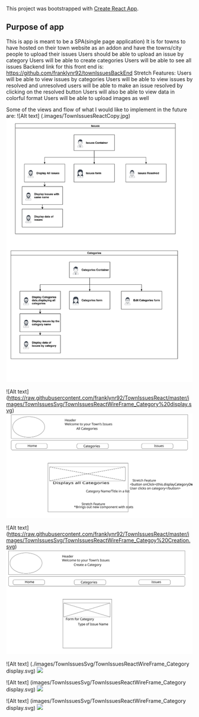 This project was bootstrapped with [Create React App](https://github.com/facebook/create-react-app).

## Purpose of app
This is app is meant to be a SPA(single page application)
It is for towns to have hosted on their town website as an addon 
and have the towns/city people to upload their issues
Users should be able to upload an issue by category
Users will be able to create categories
Users will be able to see all issues
Backend link for this front end is: https://github.com/franklynr92/townIssuesBackEnd
Stretch Features:
Users will be able to view issues by categories
Users will be able to view issues by resolved and unresolved
users will be able to make an issue resolved by clicking on the 
resolved button
Users will also be able to view data in colorful format
Users will be able to upload images as well

Some of the views and flow of what I would like to implement in the future are:
![Alt text] (.images/TownIssuesReactCopy.jpg)
<img src="https://github.com/franklynr92/TownIssuesReact/blob/master/images/TownIssuesReactCopy.jpg">

![Alt text] (https://raw.githubusercontent.com/franklynr92/TownIssuesReact/master/images/TownIssuesSvg/TownIssuesReactWireFrame_Category%20display.svg)
<img src="https://raw.githubusercontent.com/franklynr92/TownIssuesReact/master/images/TownIssuesSvg/TownIssuesReactWireFrame_Category%20display.svg">


![Alt text] (https://raw.githubusercontent.com/franklynr92/TownIssuesReact/master/images/TownIssuesSvg/TownIssuesReactWireFrame_Categoy%20Creation.svg)
<img src="https://raw.githubusercontent.com/franklynr92/TownIssuesReact/master/images/TownIssuesSvg/TownIssuesReactWireFrame_Categoy%20Creation.svg">


![Alt text] (./images/TownIssuesSvg/TownIssuesReactWireFrame_Category display.svg)
<img src=".images/TownIssuesSvg/TownIssuesReactWireFrame_Category display.svg">


![Alt text] (images/TownIssuesSvg/TownIssuesReactWireFrame_Category display.svg)
<img src=".images/TownIssuesSvg/TownIssuesReactWireFrame_Category display.svg">


![Alt text] (images/TownIssuesSvg/TownIssuesReactWireFrame_Category display.svg)
<img src=".images/TownIssuesSvg/TownIssuesReactWireFrame_Category display.svg">